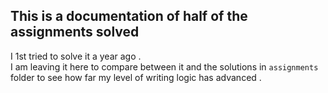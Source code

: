 ## This is a documentation of half of the assignments solved 

I 1st tried to solve it a year ago .  
I am leaving it here to compare between it and the solutions in `assignments` folder to see how far my level of writing logic has advanced . 
